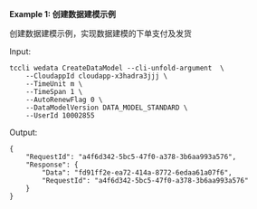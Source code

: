 **Example 1: 创建数据建模示例**

创建数据建模示例，实现数据建模的下单支付及发货

Input: 

```
tccli wedata CreateDataModel --cli-unfold-argument  \
    --CloudappId cloudapp-x3hadra3jjj \
    --TimeUnit m \
    --TimeSpan 1 \
    --AutoRenewFlag 0 \
    --DataModelVersion DATA_MODEL_STANDARD \
    --UserId 10002855
```

Output: 
```
{
    "RequestId": "a4f6d342-5bc5-47f0-a378-3b6aa993a576",
    "Response": {
        "Data": "fd91ff2e-ea72-414a-8772-6edaa61a07f6",
        "RequestId": "a4f6d342-5bc5-47f0-a378-3b6aa993a576"
    }
}
```

